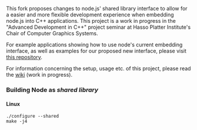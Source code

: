 This fork proposes changes to node.js' shared library interface to allow for a easier and more flexible development experience when embedding node.js into C++ applications. This project is a work in progress in the "Advanced Development in C++" project seminar at Hasso Platter Institute's Chair of Computer Graphics Systems.

For example applications showing how to use node's current embedding interface, as well as examples for our proposed new interface, please visit [this repository](https://github.com/hpicgs/node-embed).

For information concerning the setup, usage etc. of this project, please read the [wiki](https://github.com/hpicgs/node/wiki) (work in progress).

### Building Node as _shared library_

#### Linux

```
./configure --shared
make -j4
```